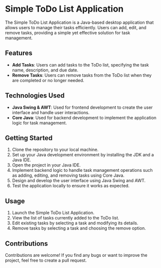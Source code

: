 # Simple ToDo List Application

The Simple ToDo List Application is a Java-based desktop application that allows users to manage their tasks efficiently. Users can add, edit, and remove tasks, providing a simple yet effective solution for task management.

## Features

- **Add Tasks**: Users can add tasks to the ToDo list, specifying the task name, description, and due date.
- **Remove Tasks**: Users can remove tasks from the ToDo list when they are completed or no longer needed.

## Technologies Used

- **Java Swing & AWT**: Used for frontend development to create the user interface and handle user interactions.
- **Core Java**: Used for backend development to implement the application logic for task management.

## Getting Started

1. Clone the repository to your local machine.
2. Set up your Java development environment by installing the JDK and a Java IDE.
3. Open the project in your Java IDE.
4. Implement backend logic to handle task management operations such as adding, editing, and removing tasks using Core Java.
5. Design and develop the user interface using Java Swing and AWT.
6. Test the application locally to ensure it works as expected.

## Usage

1. Launch the Simple ToDo List Application.
2. View the list of tasks currently added to the ToDo list.
3. Edit existing tasks by selecting a task and modifying its details.
4. Remove tasks by selecting a task and choosing the remove option.

## Contributions

Contributions are welcome! If you find any bugs or want to improve the project, feel free to create a pull request.


